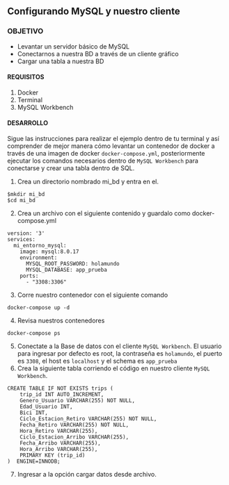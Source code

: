 ## Configurando MySQL y nuestro cliente

### OBJETIVO 
 - Levantar un servidor básico de MySQL
 - Conectarnos a nuestra BD a través de un cliente gráfico 
 - Cargar una tabla a nuestra BD

#### REQUISITOS 
1. Docker
2. Terminal
3. MySQL Workbench

#### DESARROLLO

Sigue las instrucciones para realizar el ejemplo dentro de tu terminal y así comprender de mejor manera cómo levantar un contenedor de docker a través de una imagen de docker `docker-compose.yml`, posteriormente ejecutar los comandos necesarios dentro de `MySQL Workbench` para conectarse y crear una tabla dentro de SQL.

1. Crea un directorio nombrado mi_bd y entra en el.
```
$mkdir mi_bd
$cd mi_bd
```
2. Crea un archivo con el siguiente contenido y guardalo como docker-compose.yml
```
version: '3'
services:
  mi_entorno_mysql:
    image: mysql:8.0.17
    environment:
      MYSQL_ROOT_PASSWORD: holamundo
      MYSQL_DATABASE: app_prueba
    ports:
      - "3308:3306"
```
3. Corre nuestro contenedor con el siguiente comando
```
docker-compose up -d
```
4. Revisa nuestros contenedores
```
docker-compose ps
```
5. Conectate a la Base de datos con el cliente `MySQL Workbench`. El usuario para ingresar por defecto es root, la contraseña es `holamundo`, el puerto es `3308`, el host es `localhost` y el schema es `app_prueba`
6. Crea la siguiente tabla corriendo el código en nuestro cliente `MySQL Workbench`.
```
CREATE TABLE IF NOT EXISTS trips (
    trip_id INT AUTO_INCREMENT,
    Genero_Usuario VARCHAR(255) NOT NULL,
    Edad_Usuario INT,
    Bici INT,
    Ciclo_Estacion_Retiro VARCHAR(255) NOT NULL,
    Fecha_Retiro VARCHAR(255) NOT NULL,
    Hora_Retiro VARCHAR(255),
    Ciclo_Estacion_Arribo VARCHAR(255),
    Fecha_Arribo VARCHAR(255),
    Hora_Arribo VARCHAR(255),
    PRIMARY KEY (trip_id)
)  ENGINE=INNODB;
```
7. Ingresar a la opción cargar datos desde archivo.